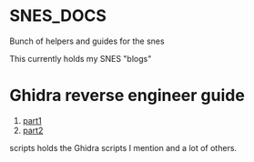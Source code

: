 # SNES_DOCS
 Bunch of helpers and guides for the snes

This currently holds my SNES "blogs"

# Ghidra reverse engineer guide
1. [part1](/ghidra/part1.md)
2. [part2](/ghidra/part2.md)

scripts holds the Ghidra scripts I mention and a lot of others.